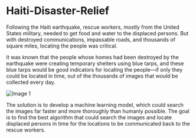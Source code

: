 # Haiti-Disaster-Relief
Following the Haiti earthquake, rescue workers, mostly from the United States military, needed to get food and water to the displaced persons. But with destroyed communications, impassable roads, and thousands of square miles, locating the people was critical.

It was known that the people whose homes had been destroyed by the earthquake were creating temporary shelters using blue tarps, and these blue tarps would be good indicators for locating the people—if only they could be located in time, out of the thousands of images that would be collected every day.

![Image 1](https://github.com/yte9pc/Haiti-Disaster-Relief/tree/master/images/orthovnir078_makeshift_villiage1.jpg)

The solution is to develop a machine learning model, which could search the images far faster and more thoroughly than humanly possible. The goal is to find the best algorithm that could search the images and locate displaced persons in time for the locations to be communicated back to the rescue workers.
